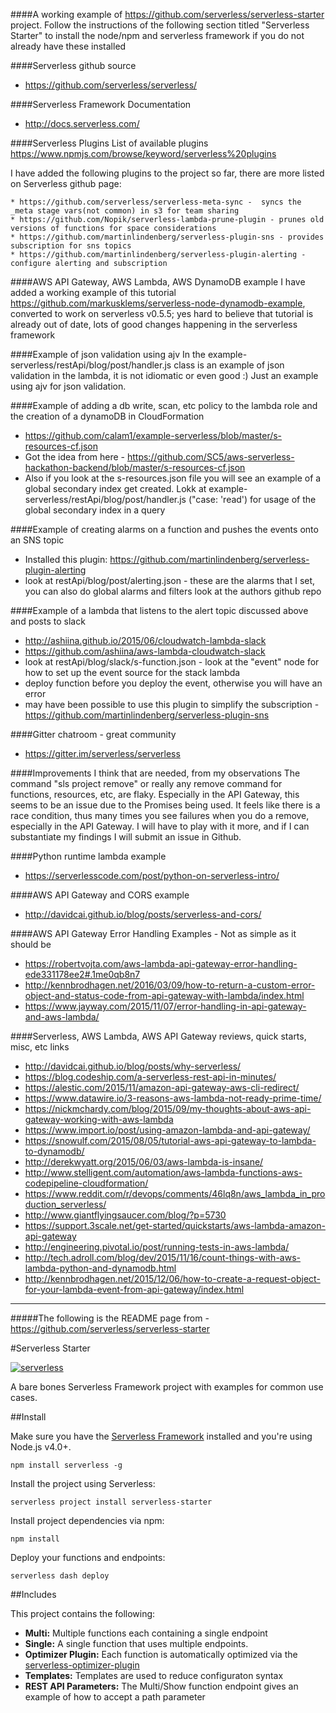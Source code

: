 ####A working example of https://github.com/serverless/serverless-starter project.
Follow the instructions of the following section titled "Serverless Starter"  to install the node/npm and serverless framework if you do not already have these installed

####Serverless github source 
* https://github.com/serverless/serverless/

####Serverless Framework Documentation
* http://docs.serverless.com/

####Serverless Plugins
List of available plugins
https://www.npmjs.com/browse/keyword/serverless%20plugins

I have added the following plugins to the project so far, there are more listed on Serverless github page:
```
* https://github.com/serverless/serverless-meta-sync -  syncs the _meta stage vars(not common) in s3 for team sharing
* https://github.com/Nopik/serverless-lambda-prune-plugin - prunes old versions of functions for space considerations
* https://github.com/martinlindenberg/serverless-plugin-sns - provides subscription for sns topics
* https://github.com/martinlindenberg/serverless-plugin-alerting - configure alerting and subscription
```

####AWS API Gateway, AWS Lambda, AWS DynamoDB example
I have added a working example of this tutorial https://github.com/markusklems/serverless-node-dynamodb-example, converted to work on serverless v0.5.5; yes hard to believe that tutorial is already out of date, lots of good changes happening in the serverless framework

####Example of json validation using ajv 
In the example-serverless/restApi/blog/post/handler.js class is an example of json validation in the lambda, it is not idiomatic or even good :) Just an example using ajv for json validation.

####Example of adding a db write, scan, etc policy to the lambda role and the creation of a dynamoDB in CloudFormation
* https://github.com/calam1/example-serverless/blob/master/s-resources-cf.json
* Got the idea from here - https://github.com/SC5/aws-serverless-hackathon-backend/blob/master/s-resources-cf.json
* Also if you look at the s-resources.json file you will see an example of a global secondary index get created.  Lokk at example-serverless/restApi/blog/post/handler.js ("case: 'read') for usage of the global secondary index in a query

####Example of creating alarms on a function and pushes the events onto an SNS topic
* Installed this plugin: https://github.com/martinlindenberg/serverless-plugin-alerting
* look at restApi/blog/post/alerting.json - these are the alarms that I set, you can also do global alarms and filters look at the authors github repo

####Example of a lambda that listens to the alert topic discussed above and posts to slack
* http://ashiina.github.io/2015/06/cloudwatch-lambda-slack
* https://github.com/ashiina/aws-lambda-cloudwatch-slack
* look at restApi/blog/slack/s-function.json - look at the "event" node for how to set up the event source for the stack lambda
* deploy function before you deploy the event, otherwise you will have an error
* may have been possible to use this plugin to simplify the subscription - https://github.com/martinlindenberg/serverless-plugin-sns

####Gitter chatroom - great community
* https://gitter.im/serverless/serverless

####Improvements I think that are needed, from my observations
The command "sls project remove" or really any remove command for functions, resources, etc, are flaky.  Especially in the API Gateway, this seems to be an issue due to the Promises being used.  It feels like there is a race condition, thus many times you see failures when you do a remove, especially in the API Gateway.  I will have to play with it more, and if I can substantiate my findings I will submit an issue in Github.

####Python runtime lambda example
* https://serverlesscode.com/post/python-on-serverless-intro/

####AWS API Gateway and CORS example
* http://davidcai.github.io/blog/posts/serverless-and-cors/

####AWS API Gateway Error Handling Examples - Not as simple as it should be
* https://robertvojta.com/aws-lambda-api-gateway-error-handling-ede331178ee2#.1me0qb8n7
* http://kennbrodhagen.net/2016/03/09/how-to-return-a-custom-error-object-and-status-code-from-api-gateway-with-lambda/index.html
* https://www.jayway.com/2015/11/07/error-handling-in-api-gateway-and-aws-lambda/

####Serverless, AWS Lambda, AWS API Gateway reviews, quick starts, misc, etc links
* http://davidcai.github.io/blog/posts/why-serverless/
* https://blog.codeship.com/a-serverless-rest-api-in-minutes/
* https://alestic.com/2015/11/amazon-api-gateway-aws-cli-redirect/
* https://www.datawire.io/3-reasons-aws-lambda-not-ready-prime-time/
* https://nickmchardy.com/blog/2015/09/my-thoughts-about-aws-api-gateway-working-with-aws-lambda
* https://www.import.io/post/using-amazon-lambda-and-api-gateway/
* https://snowulf.com/2015/08/05/tutorial-aws-api-gateway-to-lambda-to-dynamodb/
* http://derekwyatt.org/2015/06/03/aws-lambda-is-insane/
* http://www.stelligent.com/automation/aws-lambda-functions-aws-codepipeline-cloudformation/
* https://www.reddit.com/r/devops/comments/46lq8n/aws_lambda_in_production_serverless/
* http://www.giantflyingsaucer.com/blog/?p=5730
* https://support.3scale.net/get-started/quickstarts/aws-lambda-amazon-api-gateway
* http://engineering.pivotal.io/post/running-tests-in-aws-lambda/
* http://tech.adroll.com/blog/dev/2015/11/16/count-things-with-aws-lambda-python-and-dynamodb.html
* http://kennbrodhagen.net/2015/12/06/how-to-create-a-request-object-for-your-lambda-event-from-api-gateway/index.html



-----------------------------------

#####The following is the README page from - https://github.com/serverless/serverless-starter

#Serverless Starter

[![serverless](http://public.serverless.com/badges/v3.svg)](http://www.serverless.com)

A bare bones Serverless Framework project with examples for common use cases.

##Install

Make sure you have the [Serverless Framework](http://www.serverless.com) installed and you're using Node.js v4.0+. 
```
npm install serverless -g
```

Install the project using Serverless:
```
serverless project install serverless-starter
```

Install project dependencies via npm:
```
npm install
```

Deploy your functions and endpoints:
```
serverless dash deploy
```

##Includes

This project contains the following:

* **Multi:** Multiple functions each containing a single endpoint
* **Single:** A single function that uses multiple endpoints.
* **Optimizer Plugin:**  Each function is automatically optimized via the [serverless-optimizer-plugin](https://www.github.com/serverless/serverless-optimizer-plugin)
* **Templates:** Templates are used to reduce configuraton syntax
* **REST API Parameters:** The Multi/Show function endpoint gives an example of how to accept a path parameter
